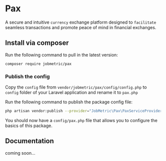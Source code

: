 # Pax

A secure and intuitive `currency` exchange platform designed to `facilitate` seamless transactions and promote peace of mind in financial exchanges.

## Install via composer

Run the following command to pull in the latest version:

```bash
composer require jobmetric/pax
```

### Publish the config
Copy the `config` file from `vendor/jobmetric/pax/config/config.php` to `config` folder of your Laravel application and rename it to `pax.php`

Run the following command to publish the package config file:

```bash
php artisan vendor:publish --provider="JobMetric\Pax\PaxServiceProvider" --tag="pax-config"
```

You should now have a `config/pax.php` file that allows you to configure the basics of this package.

## Documentation

coming soon...
